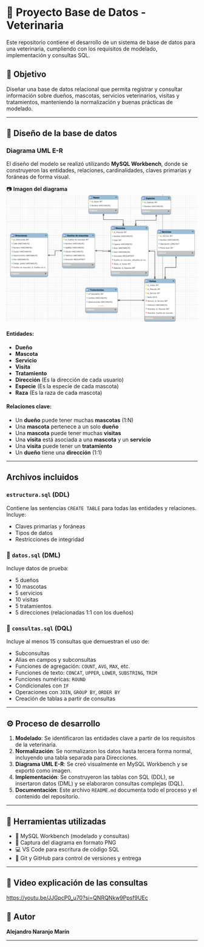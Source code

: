 # 🐾 Proyecto Base de Datos - Veterinaria

Este repositorio contiene el desarrollo de un sistema de base de datos para una veterinaria, cumpliendo con los requisitos de modelado, implementación y consultas SQL.

## 📌 Objetivo

Diseñar una base de datos relacional que permita registrar y consultar información sobre dueños, mascotas, servicios veterinarios, visitas y tratamientos, manteniendo la normalización y buenas prácticas de modelado.

---

## 📐 Diseño de la base de datos

### Diagrama UML E-R

El diseño del modelo se realizó utilizando **MySQL Workbench**, donde se construyeron las entidades, relaciones, cardinalidades, claves primarias y foráneas de forma visual.

📷 **Imagen del diagrama** ![Diagrama UML](Diagrama.png)


#### Entidades:

- **Dueño**
- **Mascota**
- **Servicio**
- **Visita**
- **Tratamiento**
- **Dirección** (Es la dirección de cada usuario)
- **Especie** (Es la especie de cada mascota)
- **Raza** (Es la raza de cada mascota)

#### Relaciones clave:

- Un **dueño** puede tener muchas **mascotas** (1:N)
- Una **mascota** pertenece a un solo **dueño**
- Una **mascota** puede tener muchas **visitas**
- Una **visita** está asociada a una **mascota** y un **servicio**
- Una **visita** puede tener un **tratamiento**
- Un **dueño** tiene una **dirección** (1:1)

---

## Archivos incluidos

### `estructura.sql` (DDL)

Contiene las sentencias `CREATE TABLE` para todas las entidades y relaciones. Incluye:

- Claves primarias y foráneas
- Tipos de datos
- Restricciones de integridad

### 📄 `datos.sql` (DML)

Incluye datos de prueba:

- 5 dueños
- 10 mascotas
- 5 servicios
- 10 visitas
- 5 tratamientos
- 5 direcciones (relacionadas 1:1 con los dueños)

### 📄 `consultas.sql` (DQL)

Incluye al menos 15 consultas que demuestran el uso de:

- Subconsultas
- Alias en campos y subconsultas
- Funciones de agregación: `COUNT`, `AVG`, `MAX`, etc.
- Funciones de texto: `CONCAT`, `UPPER`, `LOWER`, `SUBSTRING`, `TRIM`
- Funciones numéricas: `ROUND`
- Condicionales con `IF`
- Operaciones con `JOIN`, `GROUP BY`, `ORDER BY`
- Creación de tablas a partir de consultas

---

## ⚙️ Proceso de desarrollo

1. **Modelado**: Se identificaron las entidades clave a partir de los requisitos de la veterinaria.
2. **Normalización**: Se normalizaron los datos hasta tercera forma normal, incluyendo una tabla separada para Direcciones.
3. **Diagrama UML E-R**: Se creó visualmente en MySQL Workbench y se exportó como imagen.
4. **Implementación**: Se construyeron las tablas con SQL (DDL), se insertaron datos (DML) y se elaboraron consultas complejas (DQL).
5. **Documentación**: Este archivo `README.md` documenta todo el proceso y el contenido del repositorio.

---

## 🚀 Herramientas utilizadas

- 🐬 MySQL Workbench (modelado y consultas)
- 📸 Captura del diagrama en formato PNG
- 💻 VS Code para escritura de código SQL
- 📁 Git y GitHub para control de versiones y entrega

---

## 🎥 Video explicación de las consultas
https://youtu.be/JJGpcP0_u70?si=QNRQNkw9Ppsf9UEc

## 👤 Autor

**Alejandro Naranjo Marín** 

---

